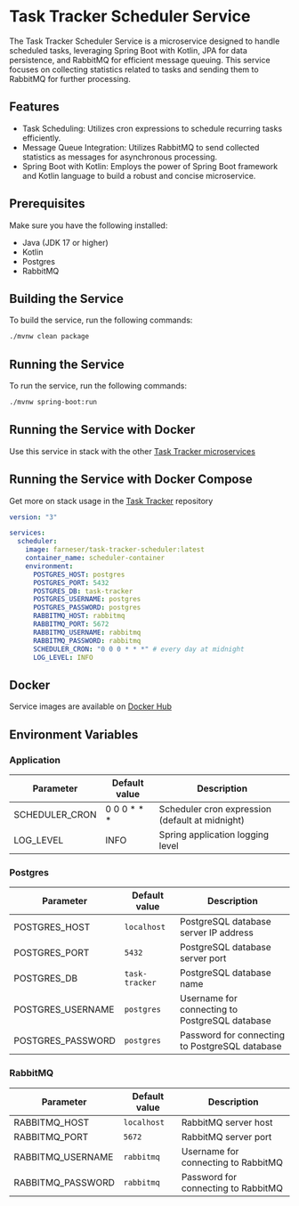 # Task Tracker Scheduler Service

The Task Tracker Scheduler Service is a microservice designed to handle scheduled tasks, leveraging Spring Boot with
Kotlin, JPA for data persistence, and RabbitMQ for efficient message queuing. This service focuses on collecting
statistics related to tasks and sending them to RabbitMQ for further processing.

## Features

* Task Scheduling: Utilizes cron expressions to schedule recurring tasks efficiently.
* Message Queue Integration: Utilizes RabbitMQ to send collected statistics as messages for asynchronous processing.
* Spring Boot with Kotlin: Employs the power of Spring Boot framework and Kotlin language to build a robust and concise
  microservice.

## Prerequisites

Make sure you have the following installed:

* Java (JDK 17 or higher)
* Kotlin
* Postgres
* RabbitMQ

## Building the Service

To build the service, run the following commands:

```bash
./mvnw clean package
```

## Running the Service

To run the service, run the following commands:

```bash
./mvnw spring-boot:run
```

## Running the Service with Docker

Use this service in stack with the other [Task Tracker microservices](https://github.com/farneser/task-tracker)

## Running the Service with Docker Compose

Get more on stack usage in the [Task Tracker](https://github.com/farneser/task-tracker) repository

```yml
version: "3"

services:
  scheduler:
    image: farneser/task-tracker-scheduler:latest
    container_name: scheduler-container
    environment:
      POSTGRES_HOST: postgres
      POSTGRES_PORT: 5432
      POSTGRES_DB: task-tracker
      POSTGRES_USERNAME: postgres
      POSTGRES_PASSWORD: postgres
      RABBITMQ_HOST: rabbitmq
      RABBITMQ_PORT: 5672
      RABBITMQ_USERNAME: rabbitmq
      RABBITMQ_PASSWORD: rabbitmq
      SCHEDULER_CRON: "0 0 0 * * *" # every day at midnight
      LOG_LEVEL: INFO
```

## Docker

Service images are available on [Docker Hub](https://hub.docker.com/r/farneser/task-tracker-scheduler)

## Environment Variables

### Application

| Parameter      | Default value | Description                                     |
|----------------|---------------|-------------------------------------------------|
| SCHEDULER_CRON | 0 0 0 * * *   | Scheduler cron expression (default at midnight) |
| LOG_LEVEL      | INFO          | Spring application logging level                |

### Postgres

| Parameter         | Default value  | Description                                    |
|-------------------|----------------|------------------------------------------------|
| POSTGRES_HOST     | `localhost`    | PostgreSQL database server IP address          |
| POSTGRES_PORT     | `5432`         | PostgreSQL database server port                |
| POSTGRES_DB       | `task-tracker` | PostgreSQL database name                       |
| POSTGRES_USERNAME | `postgres`     | Username for connecting to PostgreSQL database |
| POSTGRES_PASSWORD | `postgres`     | Password for connecting to PostgreSQL database |

### RabbitMQ

| Parameter         | Default value | Description                         |
|-------------------|---------------|-------------------------------------|
| RABBITMQ_HOST     | `localhost`   | RabbitMQ server host                |
| RABBITMQ_PORT     | `5672`        | RabbitMQ server port                |
| RABBITMQ_USERNAME | `rabbitmq`    | Username for connecting to RabbitMQ |
| RABBITMQ_PASSWORD | `rabbitmq`    | Password for connecting to RabbitMQ |
